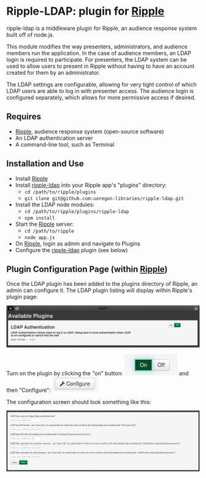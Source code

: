 Ripple-LDAP: plugin for [Ripple][0]
====================

ripple-ldap is a middleware plugin for Ripple, an audience response system built off of node.js.

This module modifies the way presenters, administrators, and audience members run the application.
In the case of audience members, an LDAP login is required to participate.  For presenters, the
LDAP system can be used to allow users to present in Ripple without having to have an account
created for them by an administrator.

The LDAP settings are configurable, allowing for very tight control of which LDAP users are able
to log in with presenter access.  The audience login is configured separately, which allows for
more permissive access if desired.

Requires
---------------------

- [Ripple][0], audience response system (open-source software)
- An LDAP authentication server
- A command-line tool, such as Terminal

Installation and Use
---------------------

- Install [Ripple][0]
- Install [ripple-ldap][1] into your Ripple app's "plugins" directory:
  - `cd /path/to/ripple/plugins`
  - `git clone git@github.com:uoregon-libraries/ripple-ldap.git`
- Install the LDAP node modules:
  - `cd /path/to/ripple/plugins/ripple-ldap`
  - `npm install`
- Start the [Ripple][0] server:
  - `cd /path/to/ripple`
  - `node app.js`
- On [Ripple][0], login as admin and navigate to Plugins
- Configure the [ripple-ldap][1] plugin (see below)

Plugin Configuration Page (within [Ripple][0])
---------------------

Once the LDAP plugin has been added to the plugins directory of Ripple, an admin can configure it.
The LDAP plugin listing will display within Ripple's plugin page:

![Ripple Plugins][plugins]

Turn on the plugin by clicking the "on" button: ![On][on-button] and then "Configure": ![Configure][configure-button]

The configuration screen should look something like this:

![LDAP Configuration][ldap-config]



[0]: https://github.com/uoregon-libraries/ripple  "Ripple on github"
[1]: https://github.com/uoregon-libraries/ripple-ldap "LDAP plugin on github"

[plugins]: doc-images/plugin-listing.png "Plugins listing"
[on-button]: doc-images/on-button.png "Plugin 'on' button"
[configure-button]: doc-images/configure-button.png "Plugin 'configure' button"
[ldap-config]: doc-images/ldap-configuration.png "LDAP Plugin configuration page"
[login-page]: doc-images/post-install-login-page.png "Login page after LDAP install"
